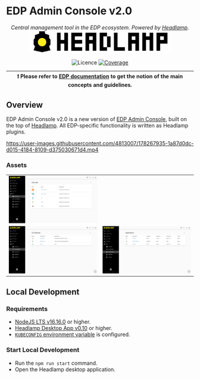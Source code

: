 # EDP Admin Console v2.0

<p align="center">
    <em>Central management tool in the EDP ecosystem. Powered by <a href="https://github.com/kinvolk/headlamp">Headlamp</a>.</em>
    <a href="https://github.com/kinvolk/headlamp"><img width=384 src="docs/headlamp_light.svg"></a>
</p>
<p align="center">
    <img alt="Licence" src="https://img.shields.io/github/license/epam/edp-headlamp">
    <a href="https://codecov.io/gh/epam/edp-headlamp"><img alt="Coverage" src="https://codecov.io/gh/epam/edp-headlamp/branch/master/graph/badge.svg?token=14I4A446VF"></a>
</p>

| :heavy_exclamation_mark: Please refer to [EDP documentation](https://epam.github.io/edp-install/) to get the notion of the main concepts and guidelines. |
| --- |

## Overview

EDP Admin Console v2.0 is a new version of [EDP Admin Console](https://github.com/epam/edp-admin-console), built on the top of [Headlamp](https://github.com/kinvolk/headlamp). All EDP-specific functionality is written as Headlamp plugins.

https://user-images.githubusercontent.com/4813007/178267935-1a87d0dc-d015-4184-8109-d375030671d4.mp4

### Assets

<table>
    <tr>
        <td>
            <img alt="EDP overview page screenshot" src="docs/assets/headlamp_edp_overview_page.png">
        </td>
    </tr>
    <tr>
        <td>
            <img alt="EDP CD pipelines page screenshot" src="docs/assets/headlamp_edp_cd_pipelines_page.png">
        </td>
        <td>
            <img alt="EDP applications page screenshot" src="docs/assets/headlamp_edp_applications_page.png">
        </td>
    </tr>
</table>

## Local Development

### Requirements

* [NodeJS LTS v16.16.0](https://nodejs.org) or higher.
* [Headlamp Desktop App v0.10](https://kinvolk.github.io/headlamp/docs/latest/installation/desktop) or higher.
* [`KUBECONFIG` environment variable](https://kubernetes.io/docs/concepts/configuration/organize-cluster-access-kubeconfig) is configured.

### Start Local Development

* Run the `npm run start` command.
* Open the Headlamp desktop application.
